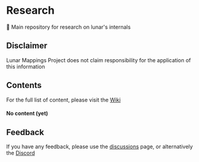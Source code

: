 
# Research

🔬 Main repository for research on lunar's internals




## Disclaimer

Lunar Mappings Project does not claim responsibility for the application of this information


## Contents

For the full list of content, please visit the [Wiki](https://github.com/Lunar-Mapping-Project/research/wiki)

#### No content (yet)


## Feedback

If you have any feedback, please use the [discussions](https://github.com/orgs/Lunar-Mapping-Project/discussions) page, or alternatively the [Discord](https://discord.gg/vJT9CrnD68)

